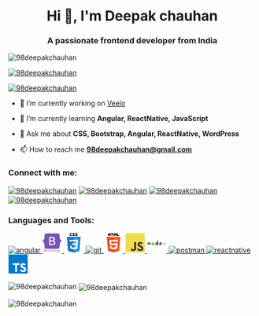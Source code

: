 <h1 align="center">Hi 👋, I'm Deepak chauhan</h1>
<h3 align="center">A passionate frontend developer from India</h3>

<p align="left"> <img src="https://komarev.com/ghpvc/?username=98deepakchauhan&label=Profile%20views&color=0e75b6&style=flat" alt="98deepakchauhan" /> </p>

<p align="left"> <a href="https://github.com/ryo-ma/github-profile-trophy"><img src="https://github-profile-trophy.vercel.app/?username=98deepakchauhan" alt="98deepakchauhan" /></a> </p>

<p align="left"> <a href="https://twitter.com/98deepakchauhan" target="blank"><img src="https://img.shields.io/twitter/follow/98deepakchauhan?logo=twitter&style=for-the-badge" alt="98deepakchauhan" /></a> </p>

- 🔭 I’m currently working on [Veelo](https://github.com/RiverhouseTechnologies/veelo-web)

- 🌱 I’m currently learning **Angular, ReactNative, JavaScript**

- 💬 Ask me about **CSS, Bootstrap, Angular, ReactNative, WordPress**

- 📫 How to reach me **98deepakchauhan@gmail.com**

<h3 align="left">Connect with me:</h3>
<p align="left">
<a href="https://twitter.com/98deepakchauhan" target="blank"><img align="center" src="https://raw.githubusercontent.com/rahuldkjain/github-profile-readme-generator/master/src/images/icons/Social/twitter.svg" alt="98deepakchauhan" height="30" width="40" /></a>
<a href="https://linkedin.com/in/98deepakchauhan" target="blank"><img align="center" src="https://raw.githubusercontent.com/rahuldkjain/github-profile-readme-generator/master/src/images/icons/Social/linked-in-alt.svg" alt="98deepakchauhan" height="30" width="40" /></a>
<a href="https://fb.com/98deepakchauhan" target="blank"><img align="center" src="https://raw.githubusercontent.com/rahuldkjain/github-profile-readme-generator/master/src/images/icons/Social/facebook.svg" alt="98deepakchauhan" height="30" width="40" /></a>
<a href="https://instagram.com/98deepakchauhan" target="blank"><img align="center" src="https://raw.githubusercontent.com/rahuldkjain/github-profile-readme-generator/master/src/images/icons/Social/instagram.svg" alt="98deepakchauhan" height="30" width="40" /></a>
</p>

<h3 align="left">Languages and Tools:</h3>
<p align="left"> <a href="https://angular.io" target="_blank" rel="noreferrer"> <img src="https://angular.io/assets/images/logos/angular/angular.svg" alt="angular" width="40" height="40"/> </a> <a href="https://getbootstrap.com" target="_blank" rel="noreferrer"> <img src="https://raw.githubusercontent.com/devicons/devicon/master/icons/bootstrap/bootstrap-plain-wordmark.svg" alt="bootstrap" width="40" height="40"/> </a> <a href="https://www.w3schools.com/css/" target="_blank" rel="noreferrer"> <img src="https://raw.githubusercontent.com/devicons/devicon/master/icons/css3/css3-original-wordmark.svg" alt="css3" width="40" height="40"/> </a> <a href="https://git-scm.com/" target="_blank" rel="noreferrer"> <img src="https://www.vectorlogo.zone/logos/git-scm/git-scm-icon.svg" alt="git" width="40" height="40"/> </a> <a href="https://www.w3.org/html/" target="_blank" rel="noreferrer"> <img src="https://raw.githubusercontent.com/devicons/devicon/master/icons/html5/html5-original-wordmark.svg" alt="html5" width="40" height="40"/> </a> <a href="https://developer.mozilla.org/en-US/docs/Web/JavaScript" target="_blank" rel="noreferrer"> <img src="https://raw.githubusercontent.com/devicons/devicon/master/icons/javascript/javascript-original.svg" alt="javascript" width="40" height="40"/> </a> <a href="https://nodejs.org" target="_blank" rel="noreferrer"> <img src="https://raw.githubusercontent.com/devicons/devicon/master/icons/nodejs/nodejs-original-wordmark.svg" alt="nodejs" width="40" height="40"/> </a> <a href="https://postman.com" target="_blank" rel="noreferrer"> <img src="https://www.vectorlogo.zone/logos/getpostman/getpostman-icon.svg" alt="postman" width="40" height="40"/> </a> <a href="https://reactnative.dev/" target="_blank" rel="noreferrer"> <img src="https://reactnative.dev/img/header_logo.svg" alt="reactnative" width="40" height="40"/> </a> <a href="https://www.typescriptlang.org/" target="_blank" rel="noreferrer"> <img src="https://raw.githubusercontent.com/devicons/devicon/master/icons/typescript/typescript-original.svg" alt="typescript" width="40" height="40"/> </a> </p>

<p><img align="left" src="https://github-readme-stats.vercel.app/api/top-langs?username=98deepakchauhan&show_icons=true&locale=en&layout=compact" alt="98deepakchauhan" /></p>

<p>&nbsp;<img align="center" src="https://github-readme-stats.vercel.app/api?username=98deepakchauhan&show_icons=true&locale=en" alt="98deepakchauhan" /></p>

<p><img align="center" src="https://github-readme-streak-stats.herokuapp.com/?user=98deepakchauhan&" alt="98deepakchauhan" /></p>
